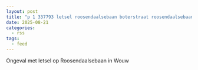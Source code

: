 ```yaml
---
layout: post
title: "p 1 337793 letsel roosendaalsebaan boterstraat roosendaalsebaan wouw"
date: 2025-08-21
categories: 
  - rss
tags: 
  - feed
---
```


Ongeval met letsel op Roosendaalsebaan in Wouw
